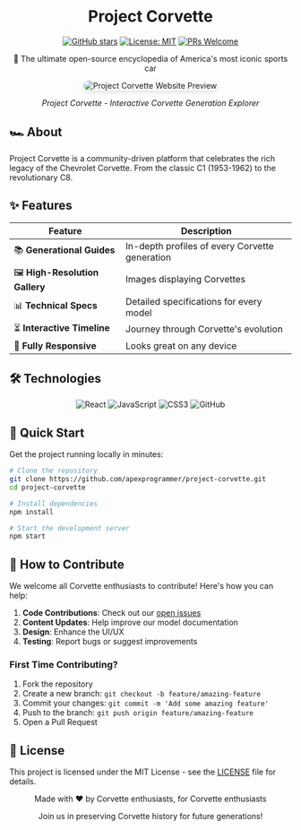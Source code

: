 <div align="center">
  <h1>Project Corvette</h1>
  
  [![GitHub stars](https://img.shields.io/github/stars/apexprogrammer/project-corvette?style=social)](https://github.com/apexprogrammer/project-corvette/stargazers)
  [![License: MIT](https://img.shields.io/badge/License-MIT-yellow.svg)](https://opensource.org/licenses/MIT)
  [![PRs Welcome](https://img.shields.io/badge/PRs-welcome-brightgreen.svg)](http://makeapullrequest.com)
  
  <p>🚀 The ultimate open-source encyclopedia of America's most iconic sports car</p>
</div>

<div align="center">
  <img src="src/images/READEME/project-corvette-project-display.png" alt="Project Corvette Website Preview" style="max-width: 100%; height: auto; border-radius: 8px; box-shadow: 0 4px 8px rgba(0,0,0,0.1);"/>
  <p><em>Project Corvette - Interactive Corvette Generation Explorer</em></p>
</div>

## 🏎️ About

Project Corvette is a community-driven platform that celebrates the rich legacy of the Chevrolet Corvette. From the classic C1 (1953-1962) to the revolutionary C8.

## ✨ Features

| Feature | Description |
|---------|-------------|
| 📚 **Generational Guides** | In-depth profiles of every Corvette generation |
| 🖼️ **High-Resolution Gallery** | Images displaying Corvettes |
| 📊 **Technical Specs** | Detailed specifications for every model |
| ⏳ **Interactive Timeline** | Journey through Corvette's evolution |
| 📱 **Fully Responsive** | Looks great on any device |

## 🛠️ Technologies

<div align="center">
  <img src="https://img.shields.io/badge/React-20232A?style=for-the-badge&logo=react&logoColor=61DAFB" alt="React" />
  <img src="https://img.shields.io/badge/JavaScript-F7DF1E?style=for-the-badge&logo=javascript&logoColor=black" alt="JavaScript" />
  <img src="https://img.shields.io/badge/CSS3-1572B6?style=for-the-badge&logo=css3&logoColor=white" alt="CSS3" />
  <img src="https://img.shields.io/badge/GitHub-100000?style=for-the-badge&logo=github&logoColor=white" alt="GitHub" />
</div>

## 🚀 Quick Start

Get the project running locally in minutes:

```bash
# Clone the repository
git clone https://github.com/apexprogrammer/project-corvette.git
cd project-corvette

# Install dependencies
npm install

# Start the development server
npm start
```

## 🌟 How to Contribute

We welcome all Corvette enthusiasts to contribute! Here's how you can help:

1. **Code Contributions**: Check out our [open issues](https://github.com/apexprogrammer/project-corvette/issues)
2. **Content Updates**: Help improve our model documentation
3. **Design**: Enhance the UI/UX
4. **Testing**: Report bugs or suggest improvements

### First Time Contributing?

1. Fork the repository
2. Create a new branch: `git checkout -b feature/amazing-feature`
3. Commit your changes: `git commit -m 'Add some amazing feature'`
4. Push to the branch: `git push origin feature/amazing-feature`
5. Open a Pull Request

## 📜 License

This project is licensed under the MIT License - see the [LICENSE](LICENSE) file for details.

<div align="center">
  <p>Made with ❤️ by Corvette enthusiasts, for Corvette enthusiasts</p>
  <p>Join us in preserving Corvette history for future generations!</p>
</div>
